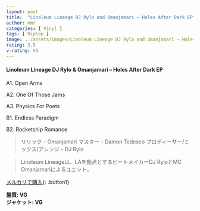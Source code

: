 ```yaml
---
layout: post
title:  "Linoleum Lineage DJ Rylo and Omanjamari – Holes After Dark EP"
author: mmr
categories: [ Vinyl ]
tags: [ Hiphop ]
image: ../assets/images/Linoleum Lineage DJ Rylo and Omanjamari – Holes After Dark EP.jpg
rating: 3.5
v-rating: VG
---
```


#### Linoleum Lineage DJ Rylo & Omanjamari – Holes After Dark EP

A1. Open Arms

A2. One Of Those Jams

A3. Physics For Poets

B1. Endless Paradigm

B2. Rocketship Romance

> リリック – Omanjamari
マスター – Damon Tedesco
プロディーサー/ミックス/アレンジ – DJ Rylo

> Linoleum Lineageは、LAを拠点とするビートメイカーDJ RyloとMC Omanjamariによるユニット。

[メルカリで購入](https://jp.mercari.com/item/m38371047573){: .button1}

<div class="mt-4 mb-4 d-flex align-items-center">
<strong class="mr-1">盤質: VG</strong>
</div>
<div class="mt-4 mb-4 d-flex align-items-center">
<strong class="mr-1">ジャケット: VG</strong>
</div>

